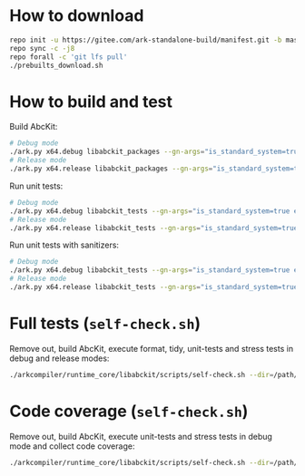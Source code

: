 # How to download

```sh
repo init -u https://gitee.com/ark-standalone-build/manifest.git -b master
repo sync -c -j8
repo forall -c 'git lfs pull'
./prebuilts_download.sh
```

# How to build and test

Build AbcKit:

```sh
# Debug mode
./ark.py x64.debug libabckit_packages --gn-args="is_standard_system=true enable_libabckit=true"
# Release mode
./ark.py x64.release libabckit_packages --gn-args="is_standard_system=true enable_libabckit=true"
```

Run unit tests:

```sh
# Debug mode
./ark.py x64.debug libabckit_tests --gn-args="is_standard_system=true enable_libabckit=true"
# Release mode
./ark.py x64.release libabckit_tests --gn-args="is_standard_system=true enable_libabckit=true"
```

Run unit tests with sanitizers:

```sh
# Debug mode
./ark.py x64.debug libabckit_tests --gn-args="is_standard_system=true enable_libabckit=true libabckit_with_sanitizers=true"
# Release mode
./ark.py x64.release libabckit_tests --gn-args="is_standard_system=true enable_libabckit=true libabckit_with_sanitizers=true"
```

# Full tests (`self-check.sh`)

Remove out, build AbcKit, execute format, tidy, unit-tests and stress tests in debug and release modes:

```sh
./arkcompiler/runtime_core/libabckit/scripts/self-check.sh --dir=/path/to/standalone/root
```

# Code coverage (`self-check.sh`)

Remove out, build AbcKit, execute unit-tests and stress tests in debug mode and collect code coverage:

```sh
./arkcompiler/runtime_core/libabckit/scripts/self-check.sh --dir=/path/to/standalone/root --coverage
```
